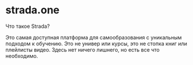 # strada.one

Что такое Strada?

Это самая доступная платформа для самообразования с уникальным подходом к обучению. Это не универ или курсы, это не стопка книг или плейлисты видео. Здесь нет ничего лишнего, но есть все что необходимо.

